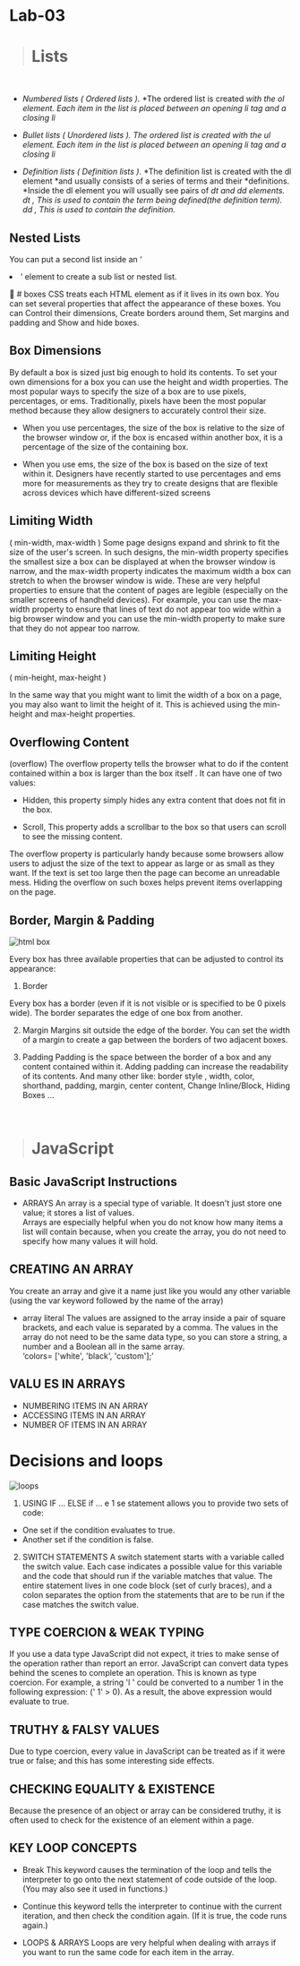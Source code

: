 # Lab-03 

>	# Lists 

<br> 

-	 *Numbered lists ( Ordered lists ).*
                       *The ordered list is created *with the  ol element.*
                *Each item in the list is placed* *between an opening li tag and a* *closing li*
-	*Bullet lists ( Unordered lists ).*
        *The ordered list is created with the  ul* *element.*
                *Each item in the list is placed* *between an opening li tag and a* *closing li*


-	*Definition lists ( Definition lists ).*
*The definition list is created with the dl element *and usually consists of a series of terms and their *definitions.
*Inside the dl element you will usually see pairs of *dt and dd elements.
*dt ,  This is used to contain the term being defined*(the definition term).* 
*dd , This is used to contain the definition.*

##  Nested Lists 

You can put a second list inside an ‘<li>’ element to create a sub list or nested list. 


	# boxes 
 	  CSS treats each HTML element as if it lives in its own box. You can set several properties that affect the appearance of these boxes. You can Control their dimensions, Create borders around them, Set margins and padding and Show and hide boxes. 
## Box Dimensions 
By default a box is sized just big enough to hold its contents. To set your own dimensions for a box you can use the height and width properties. The most popular ways to specify the size of a box are to use pixels, percentages, or ems. Traditionally, pixels have been the most popular method because they allow designers to accurately control their size.
-	When you use percentages, the size of the box is relative to the size of the browser window or, if the box is encased within another box, it is a percentage of the size of the containing box.

-	When you use ems, the size of the box is based on the size of text within it. Designers have recently started to use percentages and ems more for measurements as they try to create designs that are flexible across devices which have different-sized screens

## Limiting Width
( min-width, max-width )
Some page designs expand and shrink to fit the size of the user's screen. In such designs, the min-width property specifies the smallest size a box can be displayed at when the browser window is narrow, and the max-width property indicates the maximum width a box can stretch to when the browser window is wide. 
These are very helpful properties to ensure that the content of pages are legible (especially on the smaller screens of handheld devices). For example, you can use the max-width property to ensure that lines of text do not appear too wide within a big browser window and you can use the min-width property to make sure that they do not appear too narrow. 

##  Limiting Height 
( min-height, max-height )

In the same way that you might want to limit the width of a box on a page, you may also want to limit the height of it. This is achieved using the min-height and max-height properties.

## Overflowing Content 
(overflow) 
The overflow property tells the browser what to do if the content contained within a box is larger than the box itself . It can have one of two values:
-	Hidden, this property simply hides any extra content that does not fit in the box.


-	 Scroll, This property adds a scrollbar to the box so that users can scroll to see the missing content.

The overflow property is particularly handy because some browsers allow users to adjust the size of the text to appear as large or as small as they want. If the text is set too large then the page can become an unreadable mess. Hiding the overflow on such boxes helps prevent items overlapping on the page.

##  Border, Margin & Padding 

![ html box](https://htmlcss.learn.uno/html-and-css/css-box-model/css-box-model-73a525.png)

Every box has three available properties that can be adjusted to control its appearance: 
1.	Border 

Every box has a border (even if it is not visible or is specified to be 0 pixels wide). The border separates the edge of one box from another. 

2.	Margin 
  	Margins sit outside the edge of the border. You can set the width of a margin to create a gap between the borders of two adjacent boxes. 

3.	Padding 
Padding is the space between the border of a box and any content contained within it. Adding padding can increase the readability of its contents. 
And many other like:  border style , width, color, shorthand, padding, margin, center content, Change Inline/Block, Hiding Boxes ... 

<br> 

>	 # JavaScript 

## Basic JavaScript Instructions 	
-	ARRAYS
 An array is a special type of variable. It doesn't just store one value; it stores a list of values.  
Arrays are especially helpful when you do not know how many items a list will contain because, when you create the array, you do not need to specify how many values it will hold.  
## CREATING AN ARRAY 
You create an array and give it a name just like you would any other variable (using the var keyword followed by the name of the array) 
-	array literal 
The values are assigned to the array inside a pair of square brackets, and each value is separated by a comma. The values in the array do not need to be the same data type, so you can store a string, a number and a Boolean all in the same array.   
‘colors= ['white', 
'black',
 'custom'];’ 

## VALU ES IN ARRAYS 
-	NUMBERING ITEMS IN AN ARRAY
-	ACCESSING ITEMS IN AN ARRAY 
-	NUMBER OF ITEMS IN AN ARRAY



# Decisions and loops

![loops](https://www.tutorialspoint.com/php/images/decision_making.jpg)

1.	USING IF ... ELSE 
if ... e 1 se statement allows you to provide two sets of code:
 - One set if the condition evaluates to true.
-  Another set if the condition is false.

2.	 SWITCH STATEMENTS 
A switch statement starts with a variable called the switch value. Each case indicates a possible value for this variable and the code that should run if the variable matches that value. The entire statement lives in one code block (set of curly braces), and a colon separates the option from the statements that are to be run if the case matches the switch value.

## TYPE COERCION & WEAK TYPING
 If you use a data type JavaScript did not expect, it tries to make sense of the operation rather than report an error. JavaScript can convert data types behind the scenes to complete an operation. This is known as type coercion. For example, a string 'l ' could be converted to a number 1 in the following expression: (' 1' > 0). As a result, the above expression would evaluate to true.   

## TRUTHY & FALSY VALUES
  
 Due to type coercion, every value in JavaScript can be treated as if it were true or false; and this has some interesting side effects. 

## CHECKING EQUALITY & EXISTENCE 
Because the presence of an object or array can be considered truthy, it is often used to check for the existence of an element within a page. 

##  KEY LOOP CONCEPTS 
-	Break This keyword causes the termination of the loop and tells the interpreter to go onto the next statement of code outside of the loop. (You may also see it used in functions.) 

-	 Continue this keyword tells the interpreter to continue with the current iteration, and then check the condition again. (If it is true, the code runs again.) 

-	LOOPS & ARRAYS Loops are very helpful when dealing with arrays if you want to run the same code for each item in the array. 


